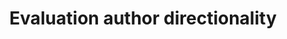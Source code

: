 ---
title: 'Evaluation author directionality'
field: 'is.evaluation.authorDirectionality'
slug: 'is-evaluation-authordirectionality'
comment: 'Select from control list'
required: False
vocabulary: 'vocabulary.txt'
module: 'Evaluation'
cluster: 'Impact'
policy: 'Controlled value. Single select from control list.'
layout: 'home'
---